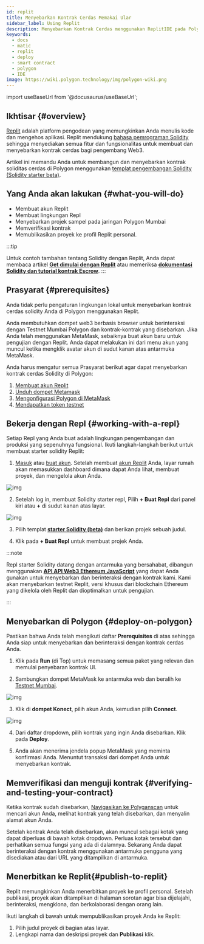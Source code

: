 ```yaml
---
id: replit
title: Menyebarkan Kontrak Cerdas Memakai Ular
sidebar_label: Using Replit
description: Menyebarkan Kontrak Cerdas menggunakan ReplitIDE pada Polygon
keywords:
  - docs
  - matic
  - replit
  - deploy
  - smart contract
  - polygon
  - IDE
image: https://wiki.polygon.technology/img/polygon-wiki.png
---
```


import useBaseUrl from '@docusaurus/useBaseUrl';

## Ikhtisar {#overview}

[Replit](https://docs.replit.com/tutorials/01-introduction-to-the-repl-it-ide) adalah platform pengodean yang memungkinkan Anda menulis kode dan mengehos aplikasi. Replit mendukung [bahasa pemrograman Solidity](https://replit.com/@replit/Solidity-starter-beta?v=1) sehingga menyediakan semua fitur dan fungsionalitas untuk membuat dan menyebarkan kontrak cerdas bagi pengembang Web3.

Artikel ini memandu Anda untuk membangun dan menyebarkan kontrak soliditas cerdas di Polygon menggunakan [templat pengembangan Solidity (Solidity starter beta)](https://replit.com/@replit/Solidity-starter-beta?v=1)[](https://replit.com/signup).

## Yang Anda akan lakukan {#what-you-will-do}

- Membuat akun Replit
- Membuat lingkungan Repl
- Menyebarkan projek sampel pada jaringan Polygon Mumbai
- Memverifikasi kontrak
- Memublikasikan proyek ke profil Replit personal.

:::tip

Untuk contoh tambahan tentang Solidity dengan Replit, Anda dapat membaca artikel <ins>**[Get dimulai dengan Replit](https://blog.replit.com/solidity)**</ins> atau memeriksa <ins>**[dokumentasi Solidity dan tutorial kontrak Escrow](https://docs.replit.com/tutorials/33-escrow-contract-with-solidity)**</ins>.
:::

## Prasyarat {#prerequisites}

Anda tidak perlu pengaturan lingkungan lokal untuk menyebarkan kontrak cerdas solidity Anda di Polygon menggunakan Replit.

Anda membutuhkan dompet web3 berbasis browser untuk berinteraksi dengan Testnet Mumbai Polygon dan kontrak-kontrak yang disebarkan. Jika Anda telah menggunakan MetaMask, sebaiknya buat akun baru untuk pengujian dengan Replit. Anda dapat melakukan ini dari menu akun yang muncul ketika mengklik avatar akun di sudut kanan atas antarmuka MetaMask.

Anda harus mengatur semua Prasyarat berikut agar dapat menyebarkan kontrak cerdas Solidity di Polygon:

1. [Membuat akun Replit](https://replit.com/signup)
2. [Unduh dompet Metamask](/docs/develop/metamask/hello)
3. [Mengonfigurasi Polygon di MetaMask](/docs/develop/metamask/config-polygon-on-metamask)
4. [Mendapatkan token testnet](https://faucet.polygon.technology)

## Bekerja dengan Repl {#working-with-a-repl}

Setiap Repl yang Anda buat adalah lingkungan pengembangan dan produksi yang sepenuhnya fungsional. Ikuti langkah-langkah berikut untuk membuat starter solidity Replit:

1. [Masuk](https://replit.com/login) atau [buat akun](https://replit.com/signup). Setelah membuat [akun Replit](https://docs.replit.com/tutorials/01-introduction-to-the-repl-it-ide) Anda, layar rumah akan memasukkan dashboard dimana dapat Anda lihat, membuat proyek, dan mengelola akun Anda.

![img](/img/replit/dashboard.png)

2. Setelah log in, membuat Solidity starter repl, Pilih **+ Buat Repl** dari panel kiri atau **+** di sudut kanan atas layar.

![img](/img/replit/solidity.png)

3. Pilih templat [**starter Solidity (beta)**](https://replit.com/@replit/Solidity-starter-beta?v=1) dan berikan projek sebuah judul.

4. Klik pada **+ Buat Repl** untuk membuat projek Anda.

:::note

Repl starter Solidity datang dengan antarmuka yang bersahabat, dibangun menggunakan <ins>**[API API Web3 Ethereum JavaScript](https://web3js.readthedocs.io/en/v1.5.2/)**</ins> yang dapat Anda gunakan untuk menyebarkan dan berinteraksi dengan kontrak kami. Kami akan menyebarkan testnet Replit, versi khusus dari blockchain Ethereum yang dikelola oleh Replit dan dioptimalkan untuk pengujian.

:::

## Menyebarkan di Polygon {#deploy-on-polygon}

Pastikan bahwa Anda telah mengikuti daftar **Prerequisites** di atas sehingga Anda siap untuk menyebarkan dan berinteraksi dengan kontrak cerdas Anda.

1. Klik pada **Run** (di Top) untuk memasang semua paket yang relevan dan memulai penyebaran kontrak UI.

2. Sambungkan dompet MetaMask ke antarmuka web dan beralih ke [Testnet Mumbai](docs/develop/metamask/config-polygon-on-metamask).

![img](/img/replit/connect.png)

3. Klik di **dompet Konect**, pilih akun Anda, kemudian pilih **Connect**.

![img](/img/replit/deploy-list.png)

4. Dari daftar dropdown, pilih kontrak yang ingin Anda disebarkan. Klik pada **Deploy**.

5. Anda akan menerima jendela popup MetaMask yang meminta konfirmasi Anda. Menuntut transaksi dari dompet Anda untuk menyebarkan kontrak.

## Memverifikasi dan menguji kontrak {#verifying-and-testing-your-contract}

Ketika kontrak sudah disebarkan, [Navigasikan ke Polyganscan](https://mumbai.polygonscan.com/) untuk mencari akun Anda, melihat kontrak yang telah disebarkan, dan menyalin alamat akun Anda.

Setelah kontrak Anda telah disebarkan, akan muncul sebagai kotak yang dapat diperluas di bawah kotak dropdown. Perluas kotak tersebut dan perhatikan semua fungsi yang ada di dalamnya. Sekarang Anda dapat berinteraksi dengan kontrak menggunakan antarmuka pengguna yang disediakan atau dari URL yang ditampilkan di antarmuka.

## Menerbitkan ke Replit​ {#publish-to-replit}

Replit memungkinkan Anda menerbitkan proyek ke profil personal. Setelah publikasi, proyek akan ditampilkan di halaman sorotan agar bisa dijelajahi, berinteraksi, mengklona, dan berkolaborasi dengan orang lain.

Ikuti langkah di bawah untuk mempublikasikan proyek Anda ke Replit:

1. Pilih judul proyek di bagian atas layar.
2. Lengkapi nama dan deskripsi proyek dan **Publikasi** klik.
